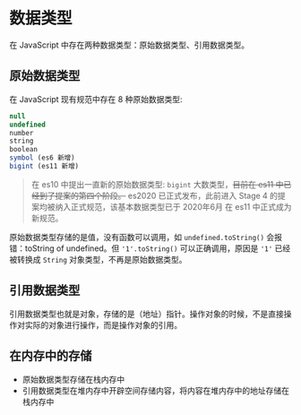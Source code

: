 # 数据类型

在 JavaScript 中存在两种数据类型：原始数据类型、引用数据类型。

## 原始数据类型

在 JavaScript 现有规范中存在 8 种原始数据类型:

```js
null
undefined
number
string
boolean
symbol (es6 新增)
bigint (es11 新增)
```

> 在 es10 中提出一直新的原始数据类型: `bigint` 大数类型，~~目前在 es11 中已经到了提案的第四个阶段。~~ es2020 已正式发布，此前进入 Stage 4 的提案均被纳入正式规范，该基本数据类型已于 2020年6月 在 es11 中正式成为新规范。

原始数据类型存储的是值，没有函数可以调用，如 `undefined.toString()` 会报错：toString of undefined。但 `'1'.toString()` 可以正确调用，原因是 `'1'` 已经被转换成 `String` 对象类型，不再是原始数据类型。

## 引用数据类型

引用数据类型也就是对象，存储的是（地址）指针。操作对象的时候，不是直接操作对实际的对象进行操作，而是操作对象的引用。

## 在内存中的存储

- 原始数据类型存储在栈内存中
- 引用数据类型在堆内存中开辟空间存储内容，将内容在堆内存中的地址存储在栈内存中
